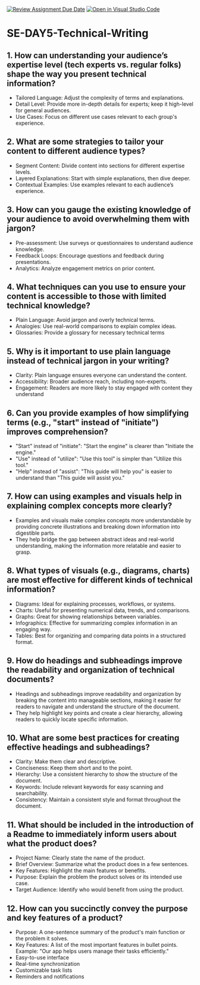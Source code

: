 [![Review Assignment Due Date](https://classroom.github.com/assets/deadline-readme-button-22041afd0340ce965d47ae6ef1cefeee28c7c493a6346c4f15d667ab976d596c.svg)](https://classroom.github.com/a/zsAR-pyY)
[![Open in Visual Studio Code](https://classroom.github.com/assets/open-in-vscode-2e0aaae1b6195c2367325f4f02e2d04e9abb55f0b24a779b69b11b9e10269abc.svg)](https://classroom.github.com/online_ide?assignment_repo_id=18696087&assignment_repo_type=AssignmentRepo)
# SE-DAY5-Technical-Writing
## 1. How can understanding your audience’s expertise level (tech experts vs. regular folks) shape the way you present technical information?
- Tailored Language: Adjust the complexity of terms and explanations.
- Detail Level: Provide more in-depth details for experts; keep it high-level for general audiences.
- Use Cases: Focus on different use cases relevant to each group's experience.

## 2. What are some strategies to tailor your content to different audience types?
- Segment Content: Divide content into sections for different expertise levels.
- Layered Explanations: Start with simple explanations, then dive deeper.
- Contextual Examples: Use examples relevant to each audience’s experience.
  
## 3. How can you gauge the existing knowledge of your audience to avoid overwhelming them with jargon?
- Pre-assessment: Use surveys or questionnaires to understand audience knowledge. 
- Feedback Loops: Encourage questions and feedback during presentations. 
- Analytics: Analyze engagement metrics on prior content.
  
## 4. What techniques can you use to ensure your content is accessible to those with limited technical knowledge?
- Plain Language: Avoid jargon and overly technical terms.
- Analogies: Use real-world comparisons to explain complex ideas.
- Glossaries: Provide a glossary for necessary technical terms
  
## 5. Why is it important to use plain language instead of technical jargon in your writing?
- Clarity: Plain language ensures everyone can understand the content. 
- Accessibility: Broader audience reach, including non-experts. 
- Engagement: Readers are more likely to stay engaged with content they understand
  
## 6. Can you provide examples of how simplifying terms (e.g., "start" instead of "initiate") improves comprehension?
- "Start" instead of "initiate": "Start the engine" is clearer than "Initiate the engine."
- "Use" instead of "utilize": "Use this tool" is simpler than "Utilize this tool."
- "Help" instead of "assist": "This guide will help you" is easier to understand than "This guide will assist you."
  
## 7. How can using examples and visuals help in explaining complex concepts more clearly?
- Examples and visuals make complex concepts more understandable by providing concrete illustrations and breaking down information into digestible parts. 
- They help bridge the gap between abstract ideas and real-world understanding, making the information more relatable and easier to grasp.
  
## 8. What types of visuals (e.g., diagrams, charts) are most effective for different kinds of technical information?
- Diagrams: Ideal for explaining processes, workflows, or systems.
- Charts: Useful for presenting numerical data, trends, and comparisons.
- Graphs: Great for showing relationships between variables.
- Infographics: Effective for summarizing complex information in an engaging way.
- Tables: Best for organizing and comparing data points in a structured format.

## 9. How do headings and subheadings improve the readability and organization of technical documents?
- Headings and subheadings improve readability and organization by breaking the content into manageable sections, making it easier for readers to navigate and understand the structure of the document.
- They help highlight key points and create a clear hierarchy, allowing readers to quickly locate specific information.

## 10. What are some best practices for creating effective headings and subheadings?
- Clarity: Make them clear and descriptive.
- Conciseness: Keep them short and to the point.
- Hierarchy: Use a consistent hierarchy to show the structure of the document.
- Keywords: Include relevant keywords for easy scanning and searchability.
- Consistency: Maintain a consistent style and format throughout the document.
  
## 11. What should be included in the introduction of a Readme to immediately inform users about what the product does?
- Project Name: Clearly state the name of the product.
- Brief Overview: Summarize what the product does in a few sentences.
- Key Features: Highlight the main features or benefits.
- Purpose: Explain the problem the product solves or its intended use case.
- Target Audience: Identify who would benefit from using the product.

## 12. How can you succinctly convey the purpose and key features of a product?
- Purpose: A one-sentence summary of the product's main function or the problem it solves.
- Key Features: A list of the most important features in bullet points.
Example: "Our app helps users manage their tasks efficiently."
- Easy-to-use interface
- Real-time synchronization
- Customizable task lists
- Reminders and notifications
